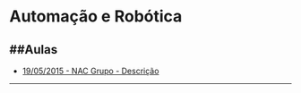 # Automação e Robótica
##Aulas
---
- [19/05/2015 - NAC Grupo - Descrição](https://github.com/pedrotk/FIAP-4ECA/blob/master/Automacao-e-robotica/2015-05-19%20-%20NAC%20Grupo.md)

---
